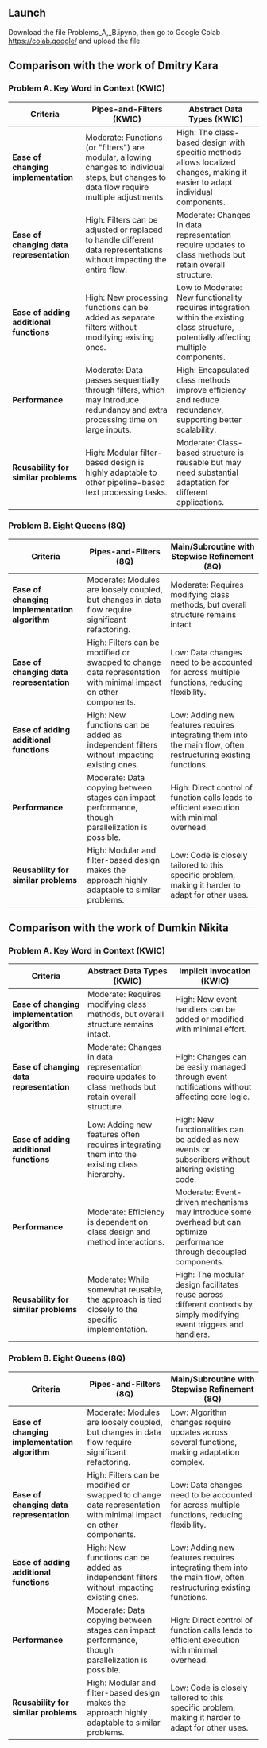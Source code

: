 ## Launch
Download the file Problems_A,_B.ipynb, then go to Google Colab https://colab.google/ and upload the file.

## Comparison with the work of Dmitry Kara

### Problem A. Key Word in Context (KWIC)
| **Criteria**                           | **Pipes-and-Filters (KWIC)**                         | **Abstract Data Types  (KWIC)**                                   |
|----------------------------------------|---------------------------------------------------------------------|---------------------------------------------------------------------------|
| **Ease of changing implementation**    | Moderate: Functions (or "filters") are modular, allowing changes to individual steps, but changes to data flow require multiple adjustments. | High: The class-based design with specific methods allows localized changes, making it easier to adapt individual components. |
| **Ease of changing data representation** | High: Filters can be adjusted or replaced to handle different data representations without impacting the entire flow. | Moderate: Changes in data representation require updates to class methods but retain overall structure. |
| **Ease of adding additional functions** | High: New processing functions can be added as separate filters without modifying existing ones. | Low to Moderate: New functionality requires integration within the existing class structure, potentially affecting multiple components. |
| **Performance**                        | Moderate: Data passes sequentially through filters, which may introduce redundancy and extra processing time on large inputs. | High: Encapsulated class methods improve efficiency and reduce redundancy, supporting better scalability. |
| **Reusability for similar problems**   | High: Modular filter-based design is highly adaptable to other pipeline-based text processing tasks. | Moderate: Class-based structure is reusable but may need substantial adaptation for different applications. |

### Problem B. Eight Queens (8Q)
| Criteria                           | Pipes-and-Filters (8Q)                             | Main/Subroutine with Stepwise Refinement  (8Q)      |
|------------------------------------|------------------------------------------------|-------------------------------------------------|
| **Ease of changing implementation algorithm** | Moderate: Modules are loosely coupled, but changes in data flow require significant refactoring. | Moderate: Requires modifying class methods, but overall structure remains intact |
| **Ease of changing data representation** | High: Filters can be modified or swapped to change data representation with minimal impact on other components. | Low: Data changes need to be accounted for across multiple functions, reducing flexibility. |
| **Ease of adding additional functions** | High: New functions can be added as independent filters without impacting existing ones. | Low: Adding new features requires integrating them into the main flow, often restructuring existing functions. |
| **Performance**                   | Moderate: Data copying between stages can impact performance, though parallelization is possible. | High: Direct control of function calls leads to efficient execution with minimal overhead. |
| **Reusability for similar problems** | High: Modular and filter-based design makes the approach highly adaptable to similar problems. | Low: Code is closely tailored to this specific problem, making it harder to adapt for other uses. |


## Comparison with the work of Dumkin Nikita


### Problem A. Key Word in Context (KWIC)
| Criteria                           | Abstract Data Types     (KWIC)                         | Implicit Invocation    (KWIC)                        |
|------------------------------------|-------------------------------------------------|------------------------------------------------|
| **Ease of changing implementation algorithm** | Moderate: Requires modifying class methods, but overall structure remains intact. | High: New event handlers can be added or modified with minimal effort. |
| **Ease of changing data representation** | Moderate: Changes in data representation require updates to class methods but retain overall structure. | High: Changes can be easily managed through event notifications without affecting core logic. |
| **Ease of adding additional functions** | Low: Adding new features often requires integrating them into the existing class hierarchy. | High: New functionalities can be added as new events or subscribers without altering existing code. |
| **Performance**                   | Moderate: Efficiency is dependent on class design and method interactions. | Moderate: Event-driven mechanisms may introduce some overhead but can optimize performance through decoupled components. |
| **Reusability for similar problems** | Moderate: While somewhat reusable, the approach is tied closely to the specific implementation. | High: The modular design facilitates reuse across different contexts by simply modifying event triggers and handlers. |


### Problem B. Eight Queens (8Q)
| Criteria                           | Pipes-and-Filters (8Q)                          | Main/Subroutine with Stepwise Refinement (8Q) |
|------------------------------------|-------------------------------------------------|-------------------------------------------------|
| **Ease of changing implementation algorithm** | Moderate: Modules are loosely coupled, but changes in data flow require significant refactoring. | Low: Algorithm changes require updates across several functions, making adaptation complex. |
| **Ease of changing data representation** | High: Filters can be modified or swapped to change data representation with minimal impact on other components. | Low: Data changes need to be accounted for across multiple functions, reducing flexibility. |
| **Ease of adding additional functions** | High: New functions can be added as independent filters without impacting existing ones. | Low: Adding new features requires integrating them into the main flow, often restructuring existing functions. |
| **Performance**                   | Moderate: Data copying between stages can impact performance, though parallelization is possible. | High: Direct control of function calls leads to efficient execution with minimal overhead. |
| **Reusability for similar problems** | High: Modular and filter-based design makes the approach highly adaptable to similar problems. | Low: Code is closely tailored to this specific problem, making it harder to adapt for other uses. |


